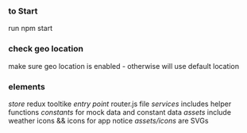 ### to Start
run npm start

### check geo location
make sure geo location is enabled - otherwise will use default location

### elements
*store* redux tooltike
*entry point* router.js file
*services* includes helper functions
*constants* for mock data and constant data
*assets* include weather icons && icons for app
    notice *assets/icons* are SVGs
